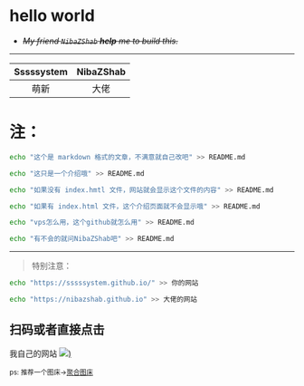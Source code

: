 # hello world

- ~~*My friend ``NibaZShab`` **help** me to build this.*~~ 

---

| Sssssystem | NibaZShab | 
| :------: | :------: | 
| 萌新 | 大佬 |

# 注：
```bash
echo "这个是 markdown 格式的文章，不满意就自己改吧" >> README.md
```
```bash
echo "这只是一个介绍哦" >> README.md
```
```bash
echo "如果没有 index.hmtl 文件，网站就会显示这个文件的内容" >> README.md
```
```bash
echo "如果有 index.html 文件，这个介绍页面就不会显示哦" >> README.md
```
```bash
echo "vps怎么用，这个github就怎么用" >> README.md
```
```bash
echo "有不会的就问NibaZShab吧" >> README.md
```
---
> 特别注意：
```bash
echo "https://sssssystem.github.io/" >> 你的网站
```
```bash
echo "https://nibazshab.github.io" >> 大佬的网站
```

## 扫码或者直接点击
我自己的网站
[![](https://ae01.alicdn.com/kf/Ha69d5ac9be0249ceb423dbd48a98286aY.jpg))](https://nibazshab.github.io/about)

<small>ps: 推荐一个图床->[聚合图床](https://www.superbed.cn/)</small>
